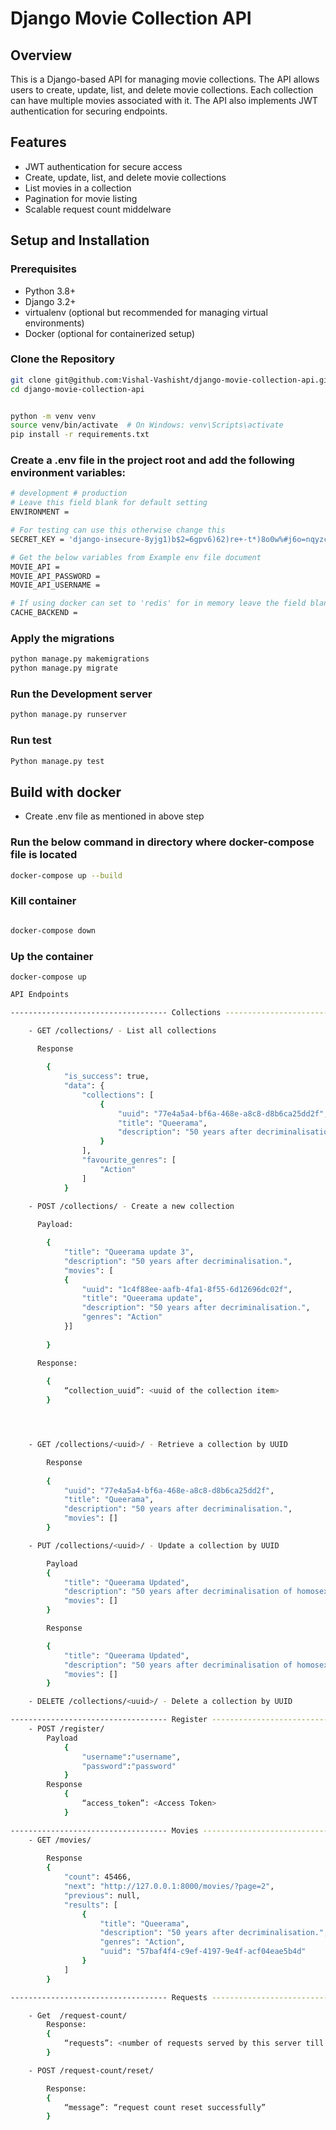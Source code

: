 # Django Movie Collection API

## Overview

This is a Django-based API for managing movie collections. The API allows users to create, update, list, and delete movie collections. Each collection can have multiple movies associated with it. The API also implements JWT authentication for securing endpoints.

## Features

- JWT authentication for secure access
- Create, update, list, and delete movie collections
- List movies in a collection
- Pagination for movie listing
- Scalable request count middelware
## Setup and Installation

### Prerequisites

- Python 3.8+
- Django 3.2+
- virtualenv (optional but recommended for managing virtual environments)
- Docker (optional for containerized setup)

### Clone the Repository

```sh
git clone git@github.com:Vishal-Vashisht/django-movie-collection-api.git
cd django-movie-collection-api


python -m venv venv
source venv/bin/activate  # On Windows: venv\Scripts\activate
pip install -r requirements.txt
```

### Create a .env file in the project root and add the following environment variables:
```sh
# development # production
# Leave this field blank for default setting
ENVIRONMENT = 

# For testing can use this otherwise change this
SECRET_KEY = 'django-insecure-8yjg1)b$2=6gpv6)62)re+-t*)8o0w%#j6o=nqyzcw3j7%sk(q'

# Get the below variables from Example env file document
MOVIE_API = 
MOVIE_API_PASSWORD =
MOVIE_API_USERNAME = 

# If using docker can set to 'redis' for in memory leave the field blank
CACHE_BACKEND =

```

### Apply the migrations
```sh
python manage.py makemigrations
python manage.py migrate

```

### Run the Development server
```sh
python manage.py runserver
```
### Run test
```sh
Python manage.py test
```
## Build with docker

- Create .env file as mentioned in above step

### Run the below command in directory where docker-compose file is located
```sh
docker-compose up --build

```
### Kill container
```sh

docker-compose down

```

### Up the container
```
docker-compose up

```
```sh
API Endpoints

----------------------------------- Collections -----------------------------------

    - GET /collections/ - List all collections
      
      Response

        {
            "is_success": true,
            "data": {
                "collections": [
                    {
                        "uuid": "77e4a5a4-bf6a-468e-a8c8-d8b6ca25dd2f",
                        "title": "Queerama",
                        "description": "50 years after decriminalisation."
                    }
                ],
                "favourite_genres": [
                    "Action"
                ]
            }

    - POST /collections/ - Create a new collection
      
      Payload:

        {
            "title": "Queerama update 3",
            "description": "50 years after decriminalisation.",
            "movies": [
            {
                "uuid": "1c4f88ee-aafb-4fa1-8f55-6d12696dc02f",
                "title": "Queerama update",
                "description": "50 years after decriminalisation.",
                "genres": "Action"
            }]
                    
        }

      Response:
        
        {
            “collection_uuid”: <uuid of the collection item>
        }




    - GET /collections/<uuid>/ - Retrieve a collection by UUID

        Response
         
        {
            "uuid": "77e4a5a4-bf6a-468e-a8c8-d8b6ca25dd2f",
            "title": "Queerama",
            "description": "50 years after decriminalisation.",
            "movies": []
        }

    - PUT /collections/<uuid>/ - Update a collection by UUID

        Payload
        {
            "title": "Queerama Updated",
            "description": "50 years after decriminalisation of homosexuality in the UK",
            "movies": []
        }

        Response

        {
            "title": "Queerama Updated",
            "description": "50 years after decriminalisation of homosexuality in the UK",
            "movies": []
        }

    - DELETE /collections/<uuid>/ - Delete a collection by UUID

----------------------------------- Register -----------------------------------
    - POST /register/
        Payload 
            {
                "username":"username",
                "password":"password"
            }
        Response
            {
                “access_token”: <Access Token>
            }

----------------------------------- Movies -----------------------------------
    - GET /movies/
    
        Response
        {
            "count": 45466,
            "next": "http://127.0.0.1:8000/movies/?page=2",
            "previous": null,
            "results": [
                {
                    "title": "Queerama",
                    "description": "50 years after decriminalisation.",
                    "genres": "Action",
                    "uuid": "57baf4f4-c9ef-4197-9e4f-acf04eae5b4d"
                }
            ]
        }

----------------------------------- Requests -----------------------------------

    - Get  /request-count/
        Response:
        {
            “requests”: <number of requests served by this server till now>.
        }

    - POST /request-count/reset/

        Response:
        {
            “message”: “request count reset successfully”
        }

```